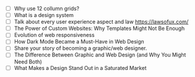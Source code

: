 - [ ] Why use 12 collumn grids?
- [ ] What is a design system
- [ ] Talk about every user experience aspect and law https://lawsofux.com/
- [ ] The Power of Custom Websites: Why Templates Might Not Be Enough
- [ ] Evolution of web responsiveness
- [ ] How Dark Mode Became a Must-Have in Web Design
- [ ] Share your story of becoming a graphic/web designer.
- [ ] The Difference Between Graphic and Web Design (and Why You Might Need Both)
- [ ] What Makes a Design Stand Out in a Saturated Market